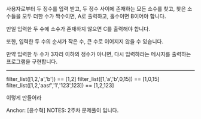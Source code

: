 사용자로부터 두 정수를 입력 받고,
두 정수 사이에 존재하는 모든 소수를 찾고,
찾은 소수들을 모두 더한 수가 짝수이면, A로 출력하고, 홀수이면 B이어야 합니다.

만일 입력한 두 수에 소수가 존재하지 않으면 C를 출력해야 합니다.

또한, 입력한 두 수의 순서가 작은 수, 큰 수로 이어지지 않을 수 있습니다.

만약 입력한 두 수가 3자리 이하의 정수가 아니면, 다시 입력하라는 메시지를 출력하는 프로그램을 구현합니다.

------------------------------------------------------------------------------------------------

filter_list([1,2,'a','b']) == [1,2]
filter_list([1,'a','b',0,15]) == [1,0,15]
filter_list([1,2,'aasf','1','123',123]) == [1,2,123]

이렇게 만들어라


Anchor: [윤수혁]
NOTES: 2주차 문제풀이 입니다.